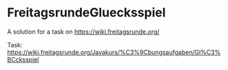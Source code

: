 # FreitagsrundeGluecksspiel
A solution for a task on https://wiki.freitagsrunde.org/

Task: https://wiki.freitagsrunde.org/Javakurs/%C3%9Cbungsaufgaben/Gl%C3%BCcksspiel
